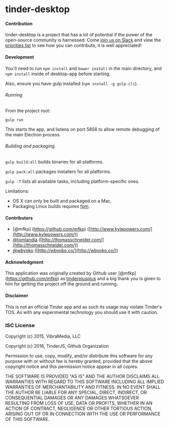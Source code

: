 tinder-desktop
========

#### Contribution ####

tinder-desktop is a project that has a lot of potential if the power of the open-source community is harnessed. Come [join us on Slack](http://tinderjs.com) and view the [priorities list](https://github.com/tinderjs/tinder-desktop/wiki/Development-Priorities) to see how you can contribute, it is well appreciated!

#### Development ####

You'll need to run `npm install` and `bower install` in the main directory, and `npm install` inside of desktop-app before starting.

Also, ensure you have gulp installed (`npm install -g gulp-cli`).

###### Running

From the project root:

```
gulp run
```

This starts the app, and listens on port 5858 to allow remote debugging of the main Electron process.

###### Building and packaging

`gulp build:all` builds binaries for all platforms.

`gulp pack:all` packages installers for all platforms.

`gulp -T` lists all available tasks, including platform-specific ones.

Limitations: 
- OS X can only be built and packaged on a Mac.
- Packaging Linux builds requires [fpm](https://github.com/jordansissel/fpm).

#### Contributors ####

- [@mfkp] (https://github.com/mfkp) ([http://www.kylepowers.com/](http://www.kylepowers.com/))
- [@tomlandia](https://github.com/tomlandia) ([http://thomasschneider.com/](http://thomasschneider.com/))
- [@wbyoko](https://github.com/wbyoko) ([http://wbyoko.co/](http://wbyoko.co/))

#### Acknowledgment ####

This application was originally created by Github user [@mfkp] (https://github.com/mfkp) as [tinderplusplus](https://github.com/mfkp/tinderplusplus) and a big thank you is given to him for getting the project off the ground and running.

#### Disclaimer ####

This is not an official Tinder app and as such its usage may violate Tinder's TOS. As with any experimental technology you should use it with caution.

### ISC License ###

Copyright (c) 2015, VibraMedia, LLC

Copyright (c) 2016, TinderJS, Github Organization

Permission to use, copy, modify, and/or distribute this software for any purpose with or without fee is hereby granted, provided that the above copyright notice and this permission notice appear in all copies.

THE SOFTWARE IS PROVIDED "AS IS" AND THE AUTHOR DISCLAIMS ALL WARRANTIES WITH REGARD TO THIS SOFTWARE INCLUDING ALL IMPLIED WARRANTIES OF MERCHANTABILITY AND FITNESS. IN NO EVENT SHALL THE AUTHOR BE LIABLE FOR ANY SPECIAL, DIRECT, INDIRECT, OR CONSEQUENTIAL DAMAGES OR ANY DAMAGES WHATSOEVER RESULTING FROM LOSS OF USE, DATA OR PROFITS, WHETHER IN AN ACTION OF CONTRACT, NEGLIGENCE OR OTHER TORTIOUS ACTION, ARISING OUT OF OR IN CONNECTION WITH THE USE OR PERFORMANCE OF THIS SOFTWARE.
